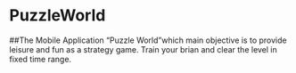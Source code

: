 # PuzzleWorld
##The Mobile Application “Puzzle World”which main objective is to provide leisure and fun as a strategy game. Train your brian and clear the level in fixed time range.

